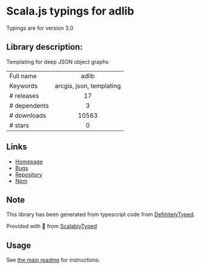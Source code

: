 
# Scala.js typings for adlib

Typings are for version 3.0

## Library description:
Templating for deep JSON object graphs

|                    |                 |
| ------------------ | :-------------: |
| Full name          | adlib |
| Keywords           | arcgis, json, templating |
| # releases         | 17 |
| # dependents       | 3 |
| # downloads        | 10563 |
| # stars            | 0 |

## Links
- [Homepage](https://arcgis.github.io/ember-arcgis-adlib-service)
- [Bugs](https://github.com/Esri/adlib/issues)
- [Repository](https://github.com/Esri/adlib)
- [Npm](https://www.npmjs.com/package/adlib)
    


## Note
This library has been generated from typescript code from [DefinitelyTyped](https://definitelytyped.org).

Provided with :purple_heart: from [ScalablyTyped](https://github.com/oyvindberg/ScalablyTyped)

## Usage
See [the main readme](../../readme.md) for instructions.



